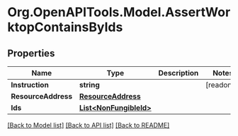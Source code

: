 # Org.OpenAPITools.Model.AssertWorktopContainsByIds

## Properties

| Name                | Type                                              | Description | Notes      |
| ------------------- | ------------------------------------------------- | ----------- | ---------- |
| **Instruction**     | **string**                                        |             | [readonly] |
| **ResourceAddress** | [**ResourceAddress**](ResourceAddress.md)         |             |
| **Ids**             | [**List&lt;NonFungibleId&gt;**](NonFungibleId.md) |             |

[[Back to Model list]](../README.md#documentation-for-models)
[[Back to API list]](../README.md#documentation-for-api-endpoints)
[[Back to README]](../README.md)

